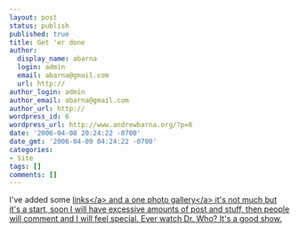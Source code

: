 ```yaml
---
layout: post
status: publish
published: true
title: Get 'er done
author:
  display_name: abarna
  login: admin
  email: abarna@gmail.com
  url: http://
author_login: admin
author_email: abarna@gmail.com
author_url: http://
wordpress_id: 6
wordpress_url: http://www.andrewbarna.org/?p=6
date: '2006-04-08 20:24:22 -0700'
date_gmt: '2006-04-09 04:24:22 -0700'
categories:
- Site
tags: []
comments: []
---
```

<p>I've added some <a href="links.php">links<&#47;a> and a one <a href="wp-gallery2.php">photo gallery<&#47;a> it's not much but it's a start, soon I will have excessive amounts of post and stuff, then people will comment and I will feel special. Ever watch Dr. Who? It's a good show.</p>
